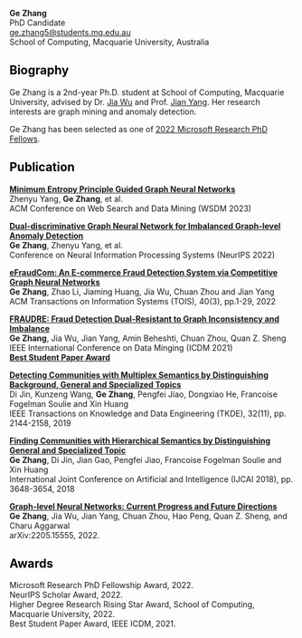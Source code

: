 
**Ge Zhang**<br>
PhD Candidate<br>
ge.zhang5@students.mq.edu.au<br>
School of Computing, Macquarie University, Australia<br>

## <font color=black>Biography</font>
Ge Zhang is a 2nd-year Ph.D. student at School of Computing, Macquarie University, advised by Dr. [Jia Wu](http://web.science.mq.edu.au/~jiawu/) and Prof. [Jian Yang](http://web.science.mq.edu.au/~jian/). Her research interests are graph mining and anomaly detection. 

Ge Zhang has been selected as one of [2022 Microsoft Research PhD Fellows](https://www.microsoft.com/en-us/research/academic-program/phd-fellowship/2022-recipients/). <cr>

## <font color=black>Publication</font>

**[Minimum Entropy Principle Guided Graph Neural Networks](GeZhangMQ.github.io)**<br>
Zhenyu Yang, **Ge Zhang**, et al. <br>
ACM Conference on Web Search and Data Mining (WSDM 2023)
 
 
**[Dual-discriminative Graph Neural Network for Imbalanced Graph-level Anomaly Detection](https://openreview.net/forum?id=d6mf9AFoR-O)**<br>
**Ge Zhang**, Zhenyu Yang, et al.<br>
Conference on Neural Information Processing Systems (NeurIPS 2022)

**[eFraudCom: An E-commerce Fraud Detection System via Competitive Graph Neural Networks](https://dl.acm.org/doi/pdf/10.1145/3474379)**<br>
**Ge Zhang**, Zhao Li, Jiaming Huang, Jia Wu, Chuan Zhou and Jian Yang<br>
ACM Transactions on Information Systems (TOIS), 40(3), pp.1-29, 2022
 
**[FRAUDRE: Fraud Detection Dual-Resistant to Graph Inconsistency and Imbalance](https://ieeexplore.ieee.org/stamp/stamp.jsp?tp=&arnumber=9679178)**<br>
**Ge Zhang**, Jia Wu, Jian Yang, Amin Beheshti, Chuan Zhou, Quan Z. Sheng<br>
IEEE International Conference on Data Minging (ICDM 2021)<br>
[**Best Student Paper Award**](https://icdm2021.auckland.ac.nz/awards/)
 
**[Detecting Communities with Multiplex Semantics by Distinguishing Background, General and Specialized Topics](https://ieeexplore.ieee.org/stamp/stamp.jsp?tp=&arnumber=8832212)**<br>
Di Jin, Kunzeng Wang, **Ge Zhang**, Pengfei Jiao, Dongxiao He, Francoise Fogelman Soulie and Xin Huang<br>
IEEE Transactions on Knowledge and Data Engineering (TKDE), 32(11), pp. 2144-2158, 2019

**[Finding Communities with Hierarchical Semantics by Distinguishing General and Specialized Topic](https://www.ijcai.org/proceedings/2018/0507.pdf)**<br>
**Ge Zhang**, Di Jin, Jian Gao, Pengfei Jiao, Francoise Fogelman Soulie and Xin Huang<br>
International Joint Conference on Artificial and Intelligence (IJCAI 2018), pp. 3648-3654, 2018

**[Graph-level Neural Networks: Current Progress and Future Directions](https://arxiv.org/pdf/2205.15555.pdf)**<br>
**Ge Zhang**, Jia Wu, Jian Yang, Chuan Zhou, Hao Peng, Quan Z. Sheng, and Charu Aggarwal<br>
arXiv:2205.15555, 2022.
 

## <font color=black>Awards</font>
Microsoft Research PhD Fellowship Award, 2022.<br>
NeurIPS Scholar Award, 2022.<br>
Higher Degree Research Rising Star Award, School of Computing, Macquarie University, 2022.<br>
Best Student Paper Award, IEEE ICDM, 2021.<br>


